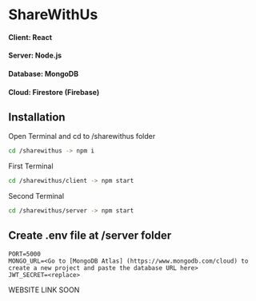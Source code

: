 # ShareWithUs
#### Client: React

#### Server: Node.js

#### Database: MongoDB

#### Cloud: Firestore (Firebase)

## Installation
Open Terminal and cd to /sharewithus folder
```bash
cd /sharewithus -> npm i
```
First Terminal
```bash
cd /sharewithus/client -> npm start
```
Second Terminal
```bash
cd /sharewithus/server -> npm start
```
## Create .env file at /server folder 
```env
PORT=5000
MONGO_URL=<Go to [MongoDB Atlas] (https://www.mongodb.com/cloud) to create a new project and paste the database URL here>
JWT_SECRET=<replace>
 ```
 
WEBSITE LINK SOON
